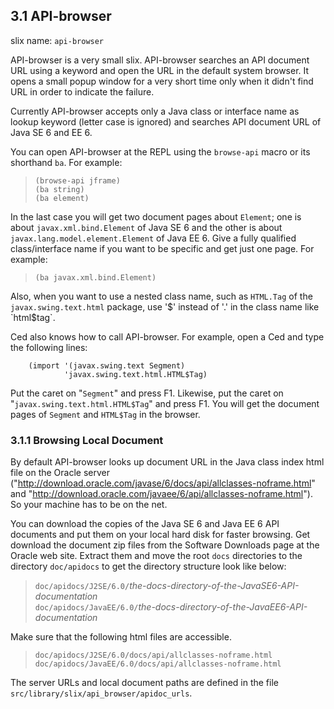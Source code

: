 ## 3.1 API-browser

slix name: `api-browser`

API-browser is a very small slix. API-browser searches an API document URL using a keyword and open the URL in the default system browser. It opens a small popup window for a very short time only when it didn't find URL in order to indicate the failure.

Currently API-browser accepts only a Java class or interface name as lookup keyword (letter case is ignored) and searches API document URL of Java SE 6 and EE 6.

You can open API-browser at the REPL using the `browse-api` macro or its shorthand `ba`. For example:

> `(browse-api jframe)`  
> `(ba string)`  
> `(ba element)`

In the last case you will get two document pages about `Element`; one is about `javax.xml.bind.Element` of Java SE 6 and the other is about `javax.lang.model.element.Element` of Java EE 6. Give a fully qualified class/interface name if you want to be specific and get just one page. For example:

> `(ba javax.xml.bind.Element)`

Also, when you want to use a nested class name, such as `HTML.Tag` of the `javax.swing.text.html` package, use '$' instead of '.' in the class name like `html$tag`.

Ced also knows how to call API-browser. For example, open a Ced and type the following lines:

		(import '(javax.swing.text Segment)
		        'javax.swing.text.html.HTML$Tag)

Put the caret on "`Segment`" and press F1. Likewise, put the caret on "`javax.swing.text.html.HTML$Tag`" and press F1. You will get the document pages of `Segment` and `HTML$Tag` in the browser.

### 3.1.1 Browsing Local Document

By default API-browser looks up document URL in the Java class index html file on the Oracle server ("http://download.oracle.com/javase/6/docs/api/allclasses-noframe.html"  and "http://download.oracle.com/javaee/6/api/allclasses-noframe.html"). So your machine has to be on the net.

You can download the copies of the Java SE 6 and Java EE 6 API documents and put them on your local hard disk for faster browsing. Get download the document zip files from the Software Downloads page at the Oracle web site. Extract them and move the root `docs` directories to the directory `doc/apidocs` to get the directory structure look like below:

> `doc/apidocs/J2SE/6.0/`*the-docs-directory-of-the-JavaSE6-API-documentation*  
> `doc/apidocs/JavaEE/6.0/`*the-docs-directory-of-the-JavaEE6-API-documentation*

Make sure that the following html files are accessible.

>`doc/apidocs/J2SE/6.0/docs/api/allclasses-noframe.html`  
>`doc/apidocs/JavaEE/6.0/docs/api/allclasses-noframe.html`

The server URLs and local document paths are defined in the file `src/library/slix/api_browser/apidoc_urls`.
